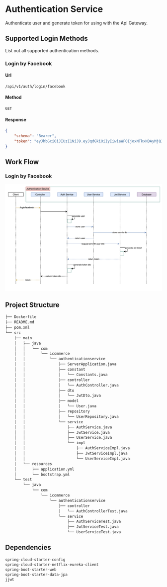# Authentication Service
Authenticate user and generate token for using with the Api Gateway.

## Supported Login Methods
List out all supported authentication methods.

### Login by Facebook
#### Url
```
/api/v1/auth/login/facebook
```
#### Method
```
GET
```
#### Response
```json
{
    "schema": "Bearer",
    "token": "eyJhbGciOiJIUzI1NiJ9.eyJqdGkiOiIyIiwiaWF0IjoxNTkxNDAyMjQ1LCJpc3MiOiJodHRwOi8vaWNvbW1lcmNlLmNvbSIsImV4cCI6MTU5MTQwNTg0NX0.1lav2j4QxQi3NE202gfmrF85cNGfLgUyQC5yjsmSIPQ"
}
```

## Work Flow
### Login by Facebook
![picture](login-facebook.png)

## Project Structure
```bash
├── Dockerfile
├── README.md
├── pom.xml
└── src
    ├── main
    │   ├── java
    │   │   └── com
    │   │       └── icommerce
    │   │           └── authenticationservice
    │   │               ├── ServerApplication.java
    │   │               ├── constant
    │   │               │   └── Constants.java
    │   │               ├── controller
    │   │               │   └── AuthController.java
    │   │               ├── dto
    │   │               │   └── JwtDto.java
    │   │               ├── model
    │   │               │   └── User.java
    │   │               ├── repository
    │   │               │   └── UserRepository.java
    │   │               └── service
    │   │                   ├── AuthService.java
    │   │                   ├── JwtService.java
    │   │                   ├── UserService.java
    │   │                   └── impl
    │   │                       ├── AuthServiceImpl.java
    │   │                       ├── JwtServiceImpl.java
    │   │                       └── UserServiceImpl.java
    │   └── resources
    │       ├── application.yml
    │       └── bootstrap.yml
    └── test
        └── java
            └── com
                └── icommerce
                    └── authenticationservice
                        ├── controller
                        │   └── AuthControllerTest.java
                        └── service
                            ├── AuthServiceTest.java
                            ├── JwtServiceTest.java
                            └── UserServiceTest.java

```

## Dependencies
```
spring-cloud-starter-config
spring-cloud-starter-netflix-eureka-client
spring-boot-starter-web
spring-boot-starter-data-jpa
jjwt
```